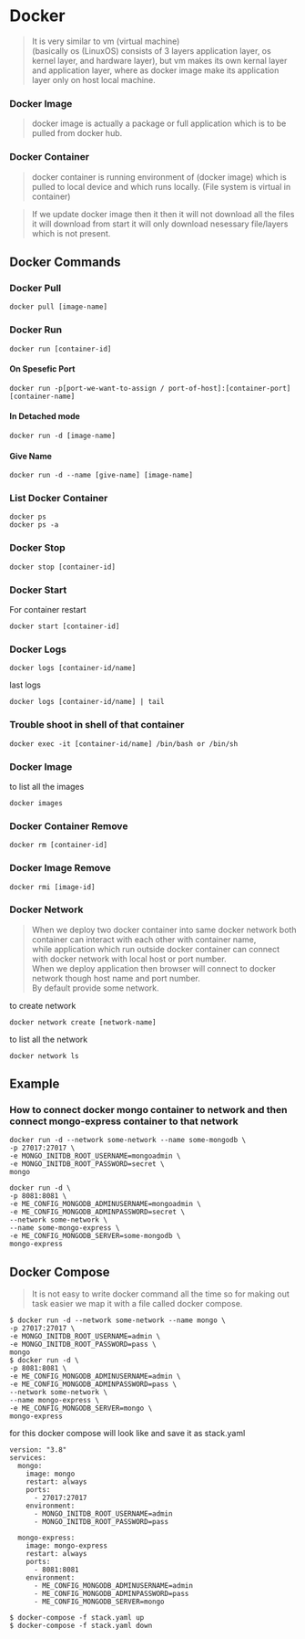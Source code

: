 # Docker

> It is very similar to vm (virtual machine) <br/>
> (basically os (LinuxOS) consists of 3 layers application layer, os kernel layer, and hardware layer),
> but vm makes its own kernal layer and application layer,
> where as docker image make its application layer only on host local machine. <br/>

### Docker Image

> docker image is actually a package or full application which is to be pulled from docker hub.

### Docker Container

> docker container is running environment of (docker image) which is pulled to local device and which runs locally. (File system is virtual in container)

> If we update docker image then it then it will not download all the files it will download from start it will only download nesessary file/layers which is not present.

## Docker Commands

### Docker Pull

```
docker pull [image-name]
```

### Docker Run

```
docker run [container-id]
```

#### On Spesefic Port

```
docker run -p[port-we-want-to-assign / port-of-host]:[container-port] [container-name]
```

#### In Detached mode

```
docker run -d [image-name]
```

#### Give Name

```
docker run -d --name [give-name] [image-name]
```

### List Docker Container

```
docker ps
docker ps -a
```

### Docker Stop

```
docker stop [container-id]
```

### Docker Start

For container restart

```
docker start [container-id]
```

### Docker Logs

```
docker logs [container-id/name]
```

last logs

```
docker logs [container-id/name] | tail
```

### Trouble shoot in shell of that container

```
docker exec -it [container-id/name] /bin/bash or /bin/sh
```

### Docker Image

to list all the images

```
docker images
```

### Docker Container Remove

```
docker rm [container-id]
```

### Docker Image Remove

```
docker rmi [image-id]
```

### Docker Network

> When we deploy two docker container into same docker network both container can interact with each other with container name,<br/>
> while application which run outside docker container can connect with docker network with local host or port number.<br/>
> When we deploy application then browser will connect to docker network though host name and port number.<br/>
> By default provide some network.<br/>

to create network

```
docker network create [network-name]
```

to list all the network

```
docker network ls
```

## Example

### How to connect docker mongo container to network and then connect mongo-express container to that network

```
docker run -d --network some-network --name some-mongodb \
-p 27017:27017 \
-e MONGO_INITDB_ROOT_USERNAME=mongoadmin \
-e MONGO_INITDB_ROOT_PASSWORD=secret \
mongo
```

```
docker run -d \
-p 8081:8081 \
-e ME_CONFIG_MONGODB_ADMINUSERNAME=mongoadmin \
-e ME_CONFIG_MONGODB_ADMINPASSWORD=secret \
--network some-network \
--name some-mongo-express \
-e ME_CONFIG_MONGODB_SERVER=some-mongodb \
mongo-express
```

## Docker Compose

> It is not easy to write docker command all the time so for making out task easier we map it with a file called docker compose.

```
$ docker run -d --network some-network --name mongo \
-p 27017:27017 \
-e MONGO_INITDB_ROOT_USERNAME=admin \
-e MONGO_INITDB_ROOT_PASSWORD=pass \
mongo
$ docker run -d \
-p 8081:8081 \
-e ME_CONFIG_MONGODB_ADMINUSERNAME=admin \
-e ME_CONFIG_MONGODB_ADMINPASSWORD=pass \
--network some-network \
--name mongo-express \
-e ME_CONFIG_MONGODB_SERVER=mongo \
mongo-express
```

for this docker compose will look like and save it as stack.yaml

```
version: "3.8"
services:
  mongo:
    image: mongo
    restart: always
    ports:
      - 27017:27017
    environment:
      - MONGO_INITDB_ROOT_USERNAME=admin
      - MONGO_INITDB_ROOT_PASSWORD=pass

  mongo-express:
    image: mongo-express
    restart: always
    ports:
      - 8081:8081
    environment:
      - ME_CONFIG_MONGODB_ADMINUSERNAME=admin
      - ME_CONFIG_MONGODB_ADMINPASSWORD=pass
      - ME_CONFIG_MONGODB_SERVER=mongo
```

```
$ docker-compose -f stack.yaml up
$ docker-compose -f stack.yaml down
```
